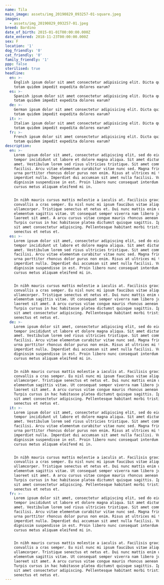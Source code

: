 ```yaml
---
name: Tila
main_image: assets/img_20190829_093257-01-square.jpeg
images:
  - assets/img_20190829_093257-01.jpeg
breed: Bardino
date_of_birth: 2015-01-01T00:00:00.000Z
date_entered: 2018-11-23T00:00:00.000Z
sex: F
location: '1'
dog_friendly: '0'
cat_friendly: '0'
family_friendly: '1'
ppp: false
sterilised: true
headline:
  en: >-
    English ipsum dolor sit amet consectetur adipisicing elit. Dicta quibusdam
    totam quidem impedit expedita dolores earum?
  es: >-
    Spanish ipsum dolor sit amet consectetur adipisicing elit. Dicta quibusdam
    totam quidem impedit expedita dolores earum?
  de: >-
    German ipsum dolor sit amet consectetur adipisicing elit. Dicta quibusdam
    totam quidem impedit expedita dolores earum?
  it: >-
    Italian ipsum dolor sit amet consectetur adipisicing elit. Dicta quibusdam
    totam quidem impedit expedita dolores earum?
  fr: >-
    French ipsum dolor sit amet consectetur adipisicing elit. Dicta quibusdam
    totam quidem impedit expedita dolores earum?
description:
  en: >-
    Lorem ipsum dolor sit amet, consectetur adipiscing elit, sed do eiusmod
    tempor incididunt ut labore et dolore magna aliqua. Sit amet dictum sit
    amet. Vestibulum lorem sed risus ultricies tristique. Sit amet commodo nulla
    facilisi. Arcu vitae elementum curabitur vitae nunc sed. Magna fringilla
    urna porttitor rhoncus dolor purus non enim. Risus at ultrices mi tempus
    imperdiet nulla. Imperdiet dui accumsan sit amet nulla facilisi. Vulputate
    dignissim suspendisse in est. Proin libero nunc consequat interdum. Id
    cursus metus aliquam eleifend mi in.


    In nibh mauris cursus mattis molestie a iaculis at. Facilisis gravida neque
    convallis a cras semper. Eu nisl nunc mi ipsum faucibus vitae aliquet nec
    ullamcorper. Tristique senectus et netus et. Dui nunc mattis enim ut tellus
    elementum sagittis vitae. Ut consequat semper viverra nam libero justo
    laoreet sit amet. A arcu cursus vitae congue mauris rhoncus aenean vel elit.
    Turpis cursus in hac habitasse platea dictumst quisque sagittis. Ipsum dolor
    sit amet consectetur adipiscing. Pellentesque habitant morbi tristique
    senectus et netus et.
  es: >-
    Lorem ipsum dolor sit amet, consectetur adipiscing elit, sed do eiusmod
    tempor incididunt ut labore et dolore magna aliqua. Sit amet dictum sit
    amet. Vestibulum lorem sed risus ultricies tristique. Sit amet commodo nulla
    facilisi. Arcu vitae elementum curabitur vitae nunc sed. Magna fringilla
    urna porttitor rhoncus dolor purus non enim. Risus at ultrices mi tempus
    imperdiet nulla. Imperdiet dui accumsan sit amet nulla facilisi. Vulputate
    dignissim suspendisse in est. Proin libero nunc consequat interdum. Id
    cursus metus aliquam eleifend mi in.


    In nibh mauris cursus mattis molestie a iaculis at. Facilisis gravida neque
    convallis a cras semper. Eu nisl nunc mi ipsum faucibus vitae aliquet nec
    ullamcorper. Tristique senectus et netus et. Dui nunc mattis enim ut tellus
    elementum sagittis vitae. Ut consequat semper viverra nam libero justo
    laoreet sit amet. A arcu cursus vitae congue mauris rhoncus aenean vel elit.
    Turpis cursus in hac habitasse platea dictumst quisque sagittis. Ipsum dolor
    sit amet consectetur adipiscing. Pellentesque habitant morbi tristique
    senectus et netus et.
  de: >-
    Lorem ipsum dolor sit amet, consectetur adipiscing elit, sed do eiusmod
    tempor incididunt ut labore et dolore magna aliqua. Sit amet dictum sit
    amet. Vestibulum lorem sed risus ultricies tristique. Sit amet commodo nulla
    facilisi. Arcu vitae elementum curabitur vitae nunc sed. Magna fringilla
    urna porttitor rhoncus dolor purus non enim. Risus at ultrices mi tempus
    imperdiet nulla. Imperdiet dui accumsan sit amet nulla facilisi. Vulputate
    dignissim suspendisse in est. Proin libero nunc consequat interdum. Id
    cursus metus aliquam eleifend mi in.


    In nibh mauris cursus mattis molestie a iaculis at. Facilisis gravida neque
    convallis a cras semper. Eu nisl nunc mi ipsum faucibus vitae aliquet nec
    ullamcorper. Tristique senectus et netus et. Dui nunc mattis enim ut tellus
    elementum sagittis vitae. Ut consequat semper viverra nam libero justo
    laoreet sit amet. A arcu cursus vitae congue mauris rhoncus aenean vel elit.
    Turpis cursus in hac habitasse platea dictumst quisque sagittis. Ipsum dolor
    sit amet consectetur adipiscing. Pellentesque habitant morbi tristique
    senectus et netus et.
  it: >-
    Lorem ipsum dolor sit amet, consectetur adipiscing elit, sed do eiusmod
    tempor incididunt ut labore et dolore magna aliqua. Sit amet dictum sit
    amet. Vestibulum lorem sed risus ultricies tristique. Sit amet commodo nulla
    facilisi. Arcu vitae elementum curabitur vitae nunc sed. Magna fringilla
    urna porttitor rhoncus dolor purus non enim. Risus at ultrices mi tempus
    imperdiet nulla. Imperdiet dui accumsan sit amet nulla facilisi. Vulputate
    dignissim suspendisse in est. Proin libero nunc consequat interdum. Id
    cursus metus aliquam eleifend mi in.


    In nibh mauris cursus mattis molestie a iaculis at. Facilisis gravida neque
    convallis a cras semper. Eu nisl nunc mi ipsum faucibus vitae aliquet nec
    ullamcorper. Tristique senectus et netus et. Dui nunc mattis enim ut tellus
    elementum sagittis vitae. Ut consequat semper viverra nam libero justo
    laoreet sit amet. A arcu cursus vitae congue mauris rhoncus aenean vel elit.
    Turpis cursus in hac habitasse platea dictumst quisque sagittis. Ipsum dolor
    sit amet consectetur adipiscing. Pellentesque habitant morbi tristique
    senectus et netus et.
  fr: >-
    Lorem ipsum dolor sit amet, consectetur adipiscing elit, sed do eiusmod
    tempor incididunt ut labore et dolore magna aliqua. Sit amet dictum sit
    amet. Vestibulum lorem sed risus ultricies tristique. Sit amet commodo nulla
    facilisi. Arcu vitae elementum curabitur vitae nunc sed. Magna fringilla
    urna porttitor rhoncus dolor purus non enim. Risus at ultrices mi tempus
    imperdiet nulla. Imperdiet dui accumsan sit amet nulla facilisi. Vulputate
    dignissim suspendisse in est. Proin libero nunc consequat interdum. Id
    cursus metus aliquam eleifend mi in.


    In nibh mauris cursus mattis molestie a iaculis at. Facilisis gravida neque
    convallis a cras semper. Eu nisl nunc mi ipsum faucibus vitae aliquet nec
    ullamcorper. Tristique senectus et netus et. Dui nunc mattis enim ut tellus
    elementum sagittis vitae. Ut consequat semper viverra nam libero justo
    laoreet sit amet. A arcu cursus vitae congue mauris rhoncus aenean vel elit.
    Turpis cursus in hac habitasse platea dictumst quisque sagittis. Ipsum dolor
    sit amet consectetur adipiscing. Pellentesque habitant morbi tristique
    senectus et netus et.
---
```



